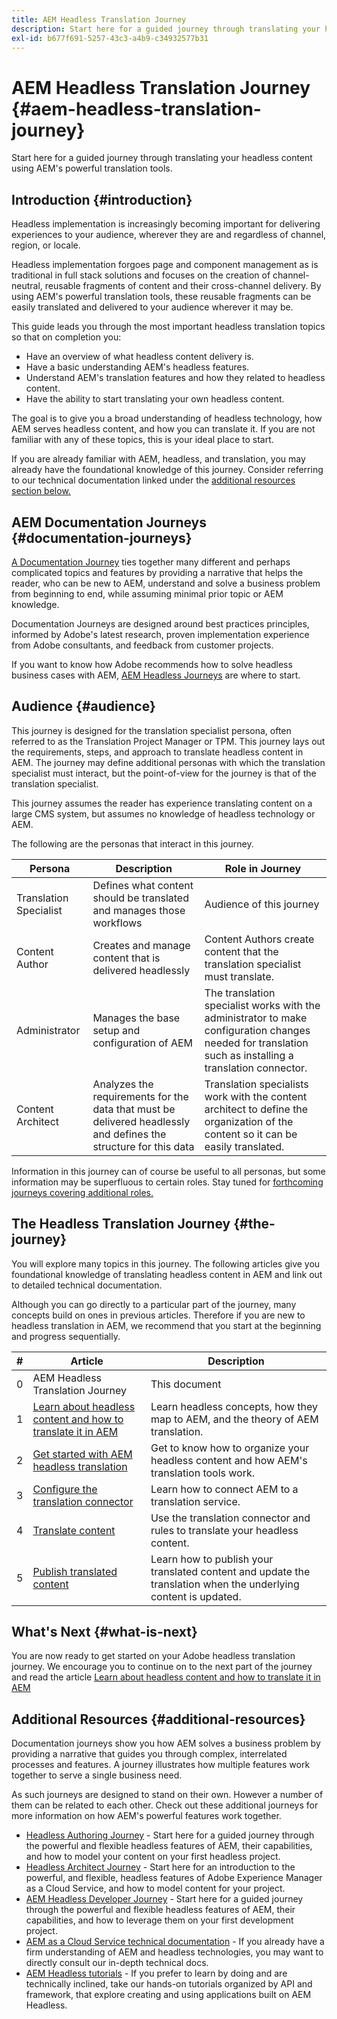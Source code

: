 ```yaml
---
title: AEM Headless Translation Journey
description: Start here for a guided journey through translating your headless content using AEM's powerful translation tools.
exl-id: b677f691-5257-43c3-a4b9-c34932577b31
---
```

# AEM Headless Translation Journey {#aem-headless-translation-journey}

Start here for a guided journey through translating your headless content using AEM's powerful translation tools.

## Introduction {#introduction}

Headless implementation is increasingly becoming important for delivering experiences to your audience, wherever they are and regardless of channel, region, or locale.

Headless implementation forgoes page and component management as is traditional in full stack solutions and focuses on the creation of channel-neutral, reusable fragments of content and their cross-channel delivery. By using AEM's powerful translation tools, these reusable fragments can be easily translated and delivered to your audience wherever it may be.

This guide leads you through the most important headless translation topics so that on completion you:

* Have an overview of what headless content delivery is.
* Have a basic understanding AEM's headless features.
* Understand AEM's translation features and how they related to headless content.
* Have the ability to start translating your own headless content.

The goal is to give you a broad understanding of headless technology, how AEM serves headless content, and how you can translate it. If you are not familiar with any of these topics, this is your ideal place to start.

If you are already familiar with AEM, headless, and translation, you may already have the foundational knowledge of this journey. Consider referring to our technical documentation linked under the [additional resources section below.](#additional-resources)

## AEM Documentation Journeys {#documentation-journeys}

[A Documentation Journey](/help/journey-documentation/documentation-journeys.md) ties together many different and perhaps complicated topics and features by providing a narrative that helps the reader, who can be new to AEM, understand and solve a business problem from beginning to end, while assuming minimal prior topic or AEM knowledge.

Documentation Journeys are designed around best practices principles, informed by Adobe's latest research, proven implementation experience from Adobe consultants, and feedback from customer projects.

If you want to know how Adobe recommends how to solve headless business cases with AEM, [AEM Headless Journeys](/help/journey-documentation/documentation-journeys.md) are where to start.

## Audience {#audience}

This journey is designed for the translation specialist persona, often referred to as the Translation Project Manager or TPM. This journey lays out the requirements, steps, and approach to translate headless content in AEM. The journey may define additional personas with which the translation specialist must interact, but the point-of-view for the journey is that of the translation specialist.

This journey assumes the reader has experience translating content on a large CMS system, but assumes no knowledge of headless technology or AEM.

The following are the personas that interact in this journey.

|Persona|Description|Role in Journey|
|---|---|---|
|Translation Specialist|Defines what content should be translated and manages those workflows|Audience of this journey|
|Content Author|Creates and manage content that is delivered headlessly|Content Authors create content that the translation specialist must translate.|
|Administrator|Manages the base setup and configuration of AEM|The translation specialist works with the administrator to make configuration changes needed for translation such as installing a translation connector.|
|Content Architect|Analyzes the requirements for the data that must be delivered headlessly and defines the structure for this data|Translation specialists work with the content architect to define the organization of the content so it can be easily translated.|

Information in this journey can of course be useful to all personas, but some information may be superfluous to certain roles. Stay tuned for [forthcoming journeys covering additional roles.](/help/journey-documentation/documentation-journeys.md#journeys)

## The Headless Translation Journey {#the-journey}

You will explore many topics in this journey. The following articles give you foundational knowledge of translating headless content in AEM and link out to detailed technical documentation.

Although you can go directly to a particular part of the journey, many concepts build on ones in previous articles. Therefore if you are new to headless translation in AEM, we recommend that you start at the beginning and progress sequentially.

|#|Article|Description|
|---|---|---|
|0|AEM Headless Translation Journey|This document|
|1|[Learn about headless content and how to translate it in AEM](learn-about.md)|Learn headless concepts, how they map to AEM, and the theory of AEM translation.|
|2|[Get started with AEM headless translation](getting-started.md)|Get to know how to organize your headless content and how AEM's translation tools work.|
|3|[Configure the translation connector](configure-connector.md)|Learn how to connect AEM to a translation service.|
|4|[Translate content](translate-content.md)|Use the translation connector and rules to translate your headless content.|
|5|[Publish translated content](publish-content.md)|Learn how to publish your translated content and update the translation when the underlying content is updated.|

## What's Next {#what-is-next}

You are now ready to get started on your Adobe headless translation journey. We encourage you to continue on to the next part of the journey and read the article [Learn about headless content and how to translate it in AEM](learn-about.md)

## Additional Resources {#additional-resources}

Documentation journeys show you how AEM solves a business problem by providing a narrative that guides you through complex, interrelated processes and features. A journey illustrates how multiple features work together to serve a single business need.

As such journeys are designed to stand on their own. However a number of them can be related to each other. Check out these additional journeys for more information on how AEM's powerful features work together.

* [Headless Authoring Journey](/help/journey-headless/author/overview.md) - Start here for a guided journey through the powerful and flexible headless features of AEM, their capabilities, and how to model your content on your first headless project.
* [Headless Architect Journey](/help/journey-headless/architect/overview.md) - Start here for an introduction to the powerful, and flexible, headless features of Adobe Experience Manager as a Cloud Service, and how to model content for your project.
* [AEM Headless Developer Journey](/help/journey-headless/developer/overview.md) - Start here for a guided journey through the powerful and flexible headless features of AEM, their capabilities, and how to leverage them on your first development project.
* [AEM as a Cloud Service technical documentation](https://experienceleague.adobe.com/docs/experience-manager-cloud-service.html) - If you already have a firm understanding of AEM and headless technologies, you may want to directly consult our in-depth technical docs.
* [AEM Headless tutorials](https://experienceleague.adobe.com/docs/experience-manager-learn/getting-started-with-aem-headless/overview.html) - If you prefer to learn by doing and are technically inclined, take our hands-on tutorials organized by API and framework, that explore creating and using applications built on AEM Headless.
